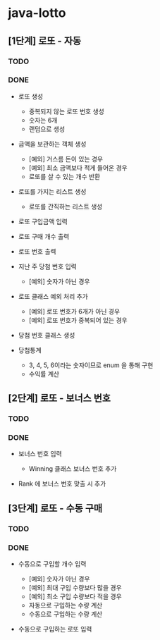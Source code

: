 # java-lotto

## [1단계] 로또 - 자동
### TODO 


### DONE
* 로또 생성
    * 중복되지 않는 로또 번호 생성 
    * 숫자는 6개
    * 랜덤으로 생성
    
* 금액을 보관하는 객체 생성
    * [예외] 거스름 돈이 있는 경우
    * [예외] 최소 금액보다 적게 들어온 경우
    * 로또를 살 수 있는 개수 반환

* 로또를 가지는 리스트 생성
    * 로또를 간직하는 리스트 생성
    
* 로또 구입금액 입력
* 로또 구매 개수 출력
* 로또 번호 출력

* 지난 주 당첨 번호 입력
    * [예외] 숫자가 아닌 경우
    
* 로또 클래스 예외 처리 추가
    * [예외] 로또 번호가 6개가 아닌 경우
    * [예외] 로또 번호가 중복되어 있는 경우
    
* 당첨 번호 클래스 생성

* 당첨통계
    * 3, 4, 5, 6이라는 숫자이므로 enum 을 통해 구현
    * 수익률 계산
    
## [2단계] 로또 - 보너스 번호
### TODO 
    

### DONE
* 보너스 번호 입력
    * Winning 클래스 보너스 번호 추가
    
* Rank 에 보너스 번호 맞출 시 추가    

## [3단계] 로또 - 수동 구매
### TODO

### DONE
* 수동으로 구입할 개수 입력
    * [예외] 숫자가 아닌 경우
    * [예외] 최대 구입 수량보다 많을 경우
    * [예외] 최소 구입 수량보다 적을 경우
    * 자동으로 구입하는 수량 계산
    * 수동으로 구입하는 수량 계산
    
* 수동으로 구입하는 로또 입력